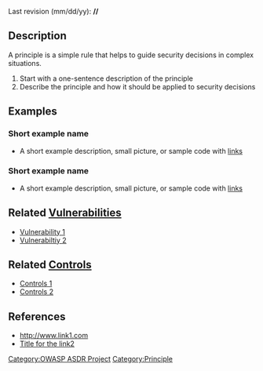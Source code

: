 

Last revision (mm/dd/yy): **//**

## Description

A principle is a simple rule that helps to guide security decisions in
complex situations.

1.  Start with a one-sentence description of the principle
2.  Describe the principle and how it should be applied to security
    decisions

## Examples

### Short example name

  -
    A short example description, small picture, or sample code with
    [links](http://www.site.com)

### Short example name

  -
    A short example description, small picture, or sample code with
    [links](http://www.site.com)

## Related [Vulnerabilities](Vulnerabilities "wikilink")

  - [Vulnerability 1](Vulnerability_1 "wikilink")
  - [Vulnerabiltiy 2](Vulnerabiltiy_2 "wikilink")

## Related [Controls](Controls "wikilink")

  - [Controls 1](Controls_1 "wikilink")
  - [Controls 2](Controls_2 "wikilink")

## References

  - <http://www.link1.com>
  - [Title for the link2](http://www.link2.com)

[Category:OWASP ASDR Project](Category:OWASP_ASDR_Project "wikilink")
[Category:Principle](Category:Principle "wikilink")